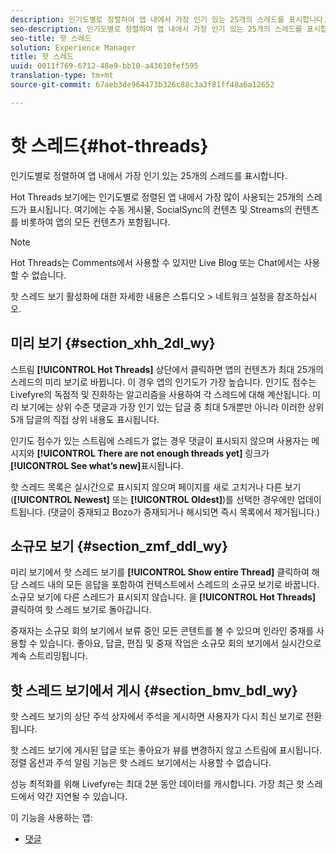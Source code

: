 ```yaml
---
description: 인기도별로 정렬하여 앱 내에서 가장 인기 있는 25개의 스레드를 표시합니다.
seo-description: 인기도별로 정렬하여 앱 내에서 가장 인기 있는 25개의 스레드를 표시합니다.
seo-title: 핫 스레드
solution: Experience Manager
title: 핫 스레드
uuid: 0011f769-6712-48e9-bb10-a43610fef595
translation-type: tm+mt
source-git-commit: 67aeb3de964473b326c88c3a3f81ff48a6a12652

---
```



# 핫 스레드{#hot-threads}

인기도별로 정렬하여 앱 내에서 가장 인기 있는 25개의 스레드를 표시합니다.

Hot Threads 보기에는 인기도별로 정렬된 앱 내에서 가장 많이 사용되는 25개의 스레드가 표시됩니다. 여기에는 수동 게시물, SocialSync의 컨텐츠 및 Streams의 컨텐츠를 비롯하여 앱의 모든 컨텐츠가 포함됩니다.

>[!NOTE]
>
>Hot Threads는 Comments에서 사용할 수 있지만 Live Blog 또는 Chat에서는 사용할 수 없습니다.

핫 스레드 보기 활성화에 대한 자세한 내용은 스튜디오 &gt; 네트워크 설정을 참조하십시오.

## 미리 보기 {#section_xhh_2dl_wy}

스트림 **[!UICONTROL Hot Threads]** 상단에서 클릭하면 앱의 컨텐츠가 최대 25개의 스레드의 미리 보기로 바뀝니다. 이 경우 앱의 인기도가 가장 높습니다. 인기도 점수는 Livefyre의 독점적 및 진화하는 알고리즘을 사용하여 각 스레드에 대해 계산됩니다. 미리 보기에는 상위 수준 댓글과 가장 인기 있는 답글 중 최대 5개뿐만 아니라 이러한 상위 5개 답글의 직접 상위 내용도 표시됩니다.

인기도 점수가 있는 스트림에 스레드가 없는 경우 댓글이 표시되지 않으며 사용자는 메시지와 **[!UICONTROL There are not enough threads yet]** 링크가 **[!UICONTROL See what’s new]**&#x200B;표시됩니다.

핫 스레드 목록은 실시간으로 표시되지 않으며 페이지를 새로 고치거나 다른 보기(**[!UICONTROL Newest]** 또는 **[!UICONTROL Oldest]**)를 선택한 경우에만 업데이트됩니다. (댓글이 중재되고 Bozo가 중재되거나 해시되면 즉시 목록에서 제거됩니다.)

## 소규모 보기 {#section_zmf_ddl_wy}

미리 보기에서 핫 스레드 보기를 **[!UICONTROL Show entire Thread]** 클릭하여 해당 스레드 내의 모든 응답을 포함하여 컨텍스트에서 스레드의 소규모 보기로 바꿉니다. 소규모 보기에 다른 스레드가 표시되지 않습니다. 을 **[!UICONTROL Hot Threads]** 클릭하여 핫 스레드 보기로 돌아갑니다.

중재자는 소규모 회의 보기에서 보류 중인 모든 콘텐트를 볼 수 있으며 인라인 중재를 사용할 수 있습니다. 좋아요, 답글, 편집 및 중재 작업은 소규모 회의 보기에서 실시간으로 계속 스트리밍됩니다.

## 핫 스레드 보기에서 게시 {#section_bmv_bdl_wy}

핫 스레드 보기의 상단 주석 상자에서 주석을 게시하면 사용자가 다시 최신 보기로 전환됩니다.

핫 스레드 보기에 게시된 답글 또는 좋아요가 뷰를 변경하지 않고 스트림에 표시됩니다. 정렬 옵션과 주석 알림 기능은 핫 스레드 보기에서는 사용할 수 없습니다.

성능 최적화를 위해 Livefyre는 최대 2분 동안 데이터를 캐시합니다. 가장 최근 핫 스레드에서 약간 지연될 수 있습니다.



이 기능을 사용하는 앱:

* [댓글](/help/using/c-about-apps/c-comments/c-comments.md)


